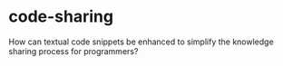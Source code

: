 # code-sharing
How can textual code snippets be enhanced to simplify the knowledge sharing process for programmers?
